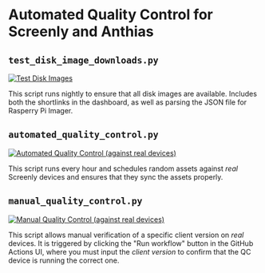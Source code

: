 # Automated Quality Control for Screenly and Anthias

## `test_disk_image_downloads.py`

[![Test Disk Images](https://github.com/Screenly/Quality-Control/actions/workflows/test-disk-images.yml/badge.svg)](https://github.com/Screenly/Quality-Control/actions/workflows/test-disk-images.yml)

This script runs nightly to ensure that all disk images are available. Includes both the shortlinks in the dashboard, as well as parsing the JSON file for Rasperry Pi Imager.

## `automated_quality_control.py`

[![Automated Quality Control (against real devices)](https://github.com/Screenly/Quality-Control/actions/workflows/automated-quality-control.yml/badge.svg)](https://github.com/Screenly/Quality-Control/actions/workflows/automated-quality-control.yml)

This script runs every hour and schedules random assets against *real* Screenly devices and ensures that they sync the assets properly.

## `manual_quality_control.py`

[![Manual Quality Control (against real devices)](https://github.com/Screenly/Quality-Control/actions/workflows/manual-quality-control.yml/badge.svg)](https://github.com/Screenly/Quality-Control/actions/workflows/manual-quality-control.yml)

This script allows manual verification of a specific client version on *real* devices. It is triggered by clicking the "Run workflow" button in the GitHub Actions UI, where you must input the *client version* to confirm that the QC device is running the correct one.